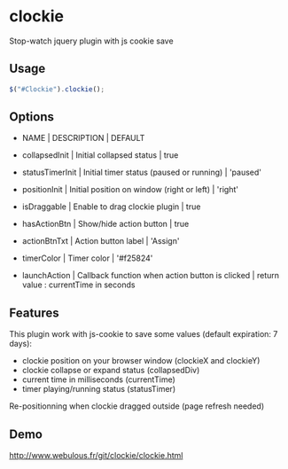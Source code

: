 # clockie
Stop-watch jquery plugin with js cookie save

Usage
--------
```javascript
$("#Clockie").clockie();
```

Options
--------
- NAME | DESCRIPTION | DEFAULT

- collapsedInit | Initial collapsed status | true
- statusTimerInit | Initial timer status (paused or running) | 'paused'
- positionInit | Initial position on window (right or left) | 'right'
- isDraggable	| Enable to drag clockie plugin | true
- hasActionBtn | Show/hide action button | true
- actionBtnTxt | Action button label | 'Assign'
- timerColor | Timer color | '#f25824'
- launchAction | Callback function when action button is clicked  | return value : currentTime in seconds


Features
--------

This plugin work with js-cookie to save some values (default expiration: 7 days):
- clockie position on your browser window (clockieX and clockieY)
- clockie collapse or expand status (collapsedDiv)
- current time in milliseconds (currentTime)
- timer playing/running status (statusTimer)

Re-positionning when clockie dragged outside (page refresh needed)

Demo
--------
http://www.webulous.fr/git/clockie/clockie.html
